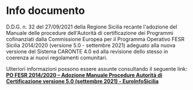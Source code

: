 # Info documento

D.D.G. n. 32 del 27/09/2021 della Regione Sicilia recante l'adozione  del  Manuale delle procedure dell'Autorità di certificazione dei Programmi cofinanziati dalla Commissione Europea per il Programma Operativo FESR Sicilia 2014/2020 (versione 5.0 - settembre 2021) adeguato alla nuova versione del Sistema CARONTE 4.0 ed alla revisione dello stesso in coerenza ai nuovi regolamenti comunitari.

Ulteriori informazioni possono essere assunte consultando il seguente link: [**PO FESR 2014/2020 – Adozione Manuale Procedure Autorità di Certificazione versione 5.0 (settembre 2021)  - EuroInfoSicilia**](https://www.euroinfosicilia.it/po-fesr-20142020-adozione-manuale-procedure-autorita-di-certificazione-versione-5-0-settembre-2021/)
